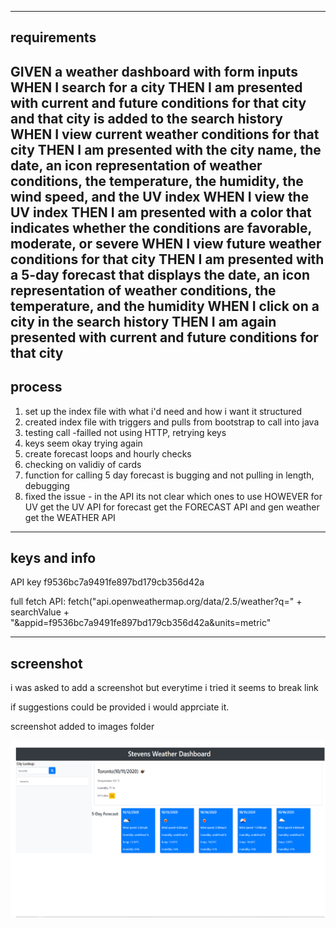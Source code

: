 

----------
requirements
-------------
GIVEN a weather dashboard with form inputs
WHEN I search for a city
THEN I am presented with current and future conditions for that city and that city is added to the search history
WHEN I view current weather conditions for that city
THEN I am presented with the city name, the date, an icon representation of weather conditions, the temperature, the humidity, the wind speed, and the UV index
WHEN I view the UV index
THEN I am presented with a color that indicates whether the conditions are favorable, moderate, or severe
WHEN I view future weather conditions for that city
THEN I am presented with a 5-day forecast that displays the date, an icon representation of weather conditions, the temperature, and the humidity
WHEN I click on a city in the search history
THEN I am again presented with current and future conditions for that city
-------
process
-------

1) set up the index file with what i'd need and how i want it structured
2) created index file with triggers and pulls from bootstrap to call into java
3) testing call -failled not using HTTP, retrying keys
4) keys seem okay trying again
5) create forecast loops and hourly checks
6) checking on validiy of cards
7) function for calling 5 day forecast is bugging and not pulling in length, debugging
8) fixed the issue - in the API its not clear which ones to use HOWEVER for UV get the UV API for forecast get the FORECAST API and gen weather get the WEATHER API



---------
keys and info
-------

API key f9536bc7a9491fe897bd179cb356d42a

full fetch API: fetch("api.openweathermap.org/data/2.5/weather?q=" + searchValue + "&appid=f9536bc7a9491fe897bd179cb356d42a&units=metric"


-----
screenshot
-----

i was asked to add a screenshot but everytime i tried it seems to break link

if suggestions could be provided i would apprciate it. 

screenshot added to images folder

![Alt text](/assets/images/weatherscreenshot.png "Screenshot")

